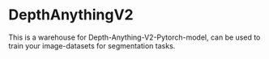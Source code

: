 # DepthAnythingV2
This is a warehouse for Depth-Anything-V2-Pytorch-model, can be used to train your image-datasets for segmentation tasks.
